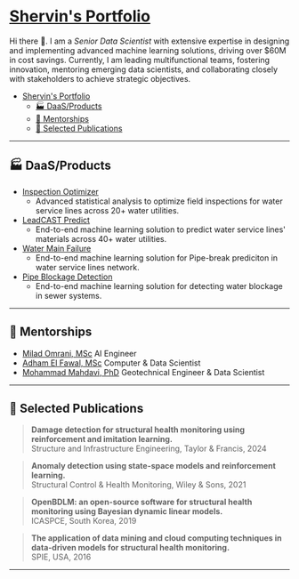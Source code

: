 # [Shervin's Portfolio](https://moderncan.github.io)

Hi there 👋. I am a *Senior Data Scientist* with extensive expertise in designing and implementing advanced machine learning solutions, driving over \$60M in cost savings. Currently, I am leading multifunctional teams, fostering innovation, mentoring emerging data scientists, and collaborating closely with stakeholders to achieve strategic objectives.

- [Shervin's Portfolio](#shervins-portfolio)
  - [🏭 DaaS/Products](#-daasproducts)
  - [🤝 Mentorships](#-mentorships)
  - [📗 Selected Publications](#-selected-publications)
<!-- - [💡 Blogposts/Talks](#-blogpoststalks) -->

---

## 🏭 DaaS/Products

- [Inspection Optimizer](/pages/inspection_optimizer.md)
  - Advanced statistical analysis to optimize field inspections for water service lines across 20+ water utilities.
- [LeadCAST Predict](/pages/leadcast_predict.md)
  - End-to-end machine learning solution to predict water service lines' materials across 40+ water utilities.
- [Water Main Failure](/pages/water_main_failure.md)
  - End-to-end machine learning solution for Pipe-break prediciton in water service lines network.
- [Pipe Blockage Detection](/pages/blockage_detection.md)
  - End-to-end machine learning solution for detecting water blockage in sewer systems.

<!--
<div style="display: flex; justify-content: space-between;">

<div style="flex: 1; margin-right: 10px;">

##### [Inspection Optimizer](/pages/inspection_optimizer.md)

Advanced statistical analysis to optimize field inspections for water service lines across +20 water utilities.

[more](/pages/inspection_optimizer.md)
</div>

<div style="flex: 1; margin-left: 10px;">

##### [LeadCAST Predict](/pages/leadcast_predict.md)
End-to-end machine learning solution to predict water service lines' materials according to Lead and Copper Rule Revisions (LCRR).

[more](/pages/leadcast_predict.md)
</div>

</div>

<div style="display: flex; justify-content: space-between;">

<div style="flex: 1; margin-right: 10px;">

##### [Water Main Failure](/pages/water_main_failure.md)
End-to-end machine learning solution for Pipe-break prediciton in water service lines network.
[more](/pages/water_main_failure.md)
</div>

<div style="flex: 1; margin-left: 10px;">

##### [Pipe Blockage Detection](/pages/blockage_detection.md)
End-to-end machine learning solution for detecting water blockage in sewer systems.

[more](/pages/blockage_detection.md)
</div>

</div>
-->

---

## 🤝 Mentorships


* [Milad Omrani, MSc](https://www.linkedin.com/in/miladomrani1987/) AI Engineer
* [Adham El Fawal, MSc](https://www.linkedin.com/in/adhamelfawal/) Computer & Data Scientist
* [Mohammad Mahdavi, PhD](https://www.linkedin.com/in/mohammadmahdavi/) Geotechnical Engineer & Data Scientist

---

## 📗 Selected Publications


> **Damage detection for structural health monitoring using reinforcement and imitation learning.**\
> Structure and Infrastructure Engineering, Taylor & Francis, 2024


> **Anomaly detection using state-space models and reinforcement learning.**\
> Structural Control \& Health Monitoring, Wiley & Sons, 2021

> **OpenBDLM: an open-source software for structural health monitoring using Bayesian dynamic linear models.**\
> ICASPCE, South Korea, 2019

> **The application of data mining and cloud computing techniques in data-driven models for structural health monitoring.**\
> SPIE, USA, 2016


---
<!-- 
## 💡 Blogposts/Talks

- [Pipe Blockage Detection](/pages/blockage_detection.md)
- [Pipe Blockage Detection](/pages/blockage_detection.md)
- [Pipe Blockage Detection](/pages/blockage_detection.md)
- [Pipe Blockage Detection](/pages/blockage_detection.md)
- [Pipe Blockage Detection](/pages/blockage_detection.md)




---

<!-- Remove above link if you don't want to attibute
[blog articles](/pages/blog_page.md)
[Project 3 Title](http://example.com/)
<img src="images/dummy_thumbnail.jpg?raw=true"/>

<a href="https://youtu.be/4jnUAYb9kkI">
<img style='vertical-align:middle;' src="/images/YouTube.png" width="25" height="25">
</a> | <a href="/pdf/Hamida_Goulet_RLI_2023_preprint.pdf">
<img style='vertical-align:middle;' src="/images/PDF_icon.png" width="20" height="20">
</a> | <a href="https://doi.org/10.1016/j.ress.2023.109214">
<img style='vertical-align:middle;' src="/images/WWW-Icon.png" width="20" height="20">
</a>

 -->
